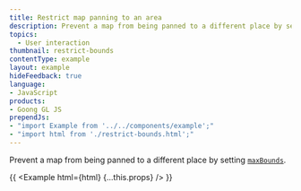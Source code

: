 ```yaml
---
title: Restrict map panning to an area
description: Prevent a map from being panned to a different place by setting maxBounds.
topics:
  - User interaction
thumbnail: restrict-bounds
contentType: example
layout: example
hideFeedback: true
language:
- JavaScript
products:
- Goong GL JS
prependJs:
- "import Example from '../../components/example';"
- "import html from './restrict-bounds.html';"
---
```


Prevent a map from being panned to a different place by setting [`maxBounds`](/docs/javascript/map/#map#setmaxbounds).

{{ <Example html={html} {...this.props} /> }}
